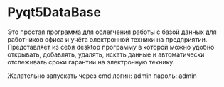 # Pyqt5DataBase

Это простая программа для облегчения работы с базой данных для работников офиса и учёта электронной техники на предприятии.
Представляет из себя desktop программу в которой можно удобно открывать, добавлять, удалять, искать данные и автоматически отслеживать сроки гарантии на электронную технику.

Желательно запускать через cmd
логин: admin
пароль: admin
